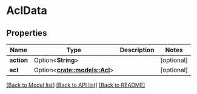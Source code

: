 # AclData

## Properties

Name | Type | Description | Notes
------------ | ------------- | ------------- | -------------
**action** | Option<**String**> |  | [optional]
**acl** | Option<[**crate::models::Acl**](Acl.md)> |  | [optional]

[[Back to Model list]](../README.md#documentation-for-models) [[Back to API list]](../README.md#documentation-for-api-endpoints) [[Back to README]](../README.md)


